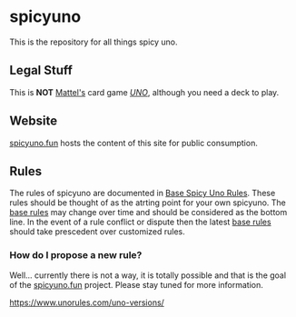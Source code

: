 # spicyuno

This is the repository for all things spicy uno. 

## Legal Stuff

This is **NOT** [Mattel's](https://www.mattel.com) card game [*UNO*](https://www.amazon.com/Mattel-Games-UNO-Retro-Editon/dp/B07DDJNHFF/ref=sr_1_4?crid=X3NNAOJV5JAY&keywords=uno+classic&qid=1666374231&qu=eyJxc2MiOiI0LjA1IiwicXNhIjoiMy41NyIsInFzcCI6IjMuNTEifQ%3D%3D&sprefix=uno+classic%2Caps%2C123&sr=8-4), although you need a deck to play.

## Website

[spicyuno.fun](http://www.spicyuno.fun) hosts the content of this site for public consumption.

## Rules

The rules of spicyuno are documented in [Base Spicy Uno Rules](...). These rules should be thought of as the atrting point for your own spicyuno. The [base rules](...) may change over time and should be considered as the bottom line.  In the event of a rule conflict or dispute then the latest [base rules](...) should take prescedent over customized rules.

### How do I propose a new rule?

Well... currently there is not a way, it is totally possible and that is the goal of the [spicyuno.fun](http://www.spicyuno.fun) project.  Please stay tuned for more information.

https://www.unorules.com/uno-versions/
